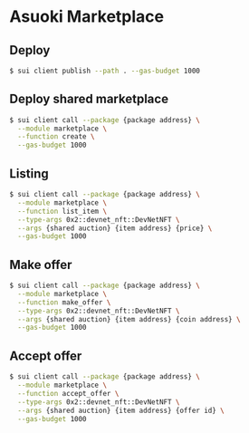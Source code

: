 # Asuoki Marketplace
## Deploy
```bash
$ sui client publish --path . --gas-budget 1000
```

## Deploy shared marketplace
```bash
$ sui client call --package {package address} \
  --module marketplace \
  --function create \
  --gas-budget 1000
```

## Listing
```bash
$ sui client call --package {package address} \
  --module marketplace \
  --function list_item \
  --type-args 0x2::devnet_nft::DevNetNFT \
  --args {shared auction} {item address} {price} \
  --gas-budget 1000
```

## Make offer
```bash
$ sui client call --package {package address} \
  --module marketplace \
  --function make_offer \
  --type-args 0x2::devnet_nft::DevNetNFT \
  --args {shared auction} {item address} {coin address} \
  --gas-budget 1000
```

## Accept offer
```bash
$ sui client call --package {package address} \
  --module marketplace \
  --function accept_offer \
  --type-args 0x2::devnet_nft::DevNetNFT \
  --args {shared auction} {item address} {offer id} \
  --gas-budget 1000
```
